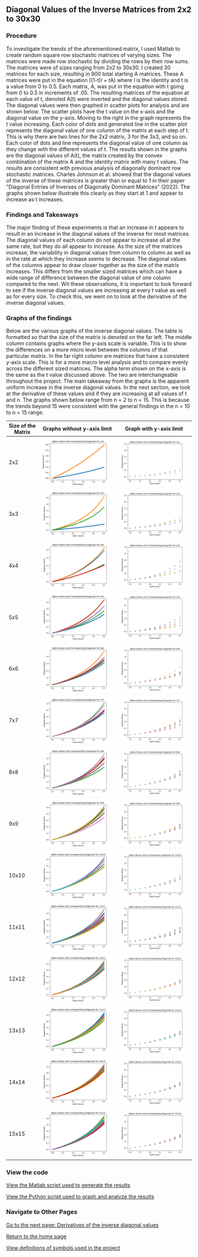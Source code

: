 ## Diagonal Values of the Inverse Matrices from 2x2 to 30x30

### Procedure
To investigate the trends of the aforementioned matrix, I used Matlab to create random square row stochastic matrices of varying sizes. The matrices were made row stochastic by dividing the rows by their row sums. The matrices were of sizes ranging from 2x2 to 30x30. I created 30 matrices for each size, resulting in 900 total starting A matrices. These A matrices were put in the equation ((1-t)*I + t*A) where I is the identity and t is a value from 0 to 0.5. Each matrix, A, was put in the equation with t going from 0 to 0.5 in increments of .05. The resulting matrices of the equation at each value of t, denoted A(t) were inverted and the diagonal values stored. The diagonal values were then graphed in scatter plots for analysis and are shown below. The scatter plots have the t value on the x-axis and the diagonal value on the y-axis. Moving to the right in the graph represents the t value increasing. Each color of dots and generated line in the scatter plot represents the diagonal value of one column of the matrix at each step of t. This is why there are two lines for the 2x2 matrix, 3 for the 3x3, and so on. Each color of dots and line represents the diagonal value of one column as they change with the different values of t. The results shown in the graphs are the diagonal values of A(t), the matrix created by the convex combination of the matrix A and the identity matrix with many t values. The results are consistent with previous analysis of diagonally dominant row stochastic matrices. Charles Johnson et al. showed that the diagonal values of the inverse of these matrices is greater than or equal to 1 in their paper "Diagonal Entries of Inverses of Diagonally Dominant Matrices" (2022). The graphs shown below illustrate this clearly as they start at 1 and appear to increase as t increases.

### Findings and Takeaways

The major finding of these experiments is that an increase in t appears to result in an increase in the diagonal values of the inverse for most matrices. The diagonal values of each column do not appear to increase all at the same rate, but they do all appear to increase. As the size of the matrices increase, the variability in diagonal values from column to column as well as in the rate at which they increase seems to decrease. The diagonal values of the columns appear to draw closer together as the size of the matrix increases. This differs from the smaller sized matrices which can have a wide range of difference between the diagonal value of one column compared to the next. Wit these observations, it is important to look forward to see if the inverse diagonal values are increasing at every t value as well as for every size. To check this, we went on to look at the derivative of the inverse diagonal values.

### Graphs of the findings

Below are the various graphs of the inverse diagonal values. The table is formatted so that the size of the matrix is denoted on the far left. The middle column contains graphs where the y-axis scale is variable. This is to show the differences on a more micro level between the columns of that particular matrix. In the far right column are matrices that have a consistent y-axis scale. This is for a more macro level analysis and to compare evenly across the different sized matrices. The alpha term shown on the x-axis is the same as the t value discussed above. The two are interchangeable throughout the project. The main takeaway from the graphs is the apparent uniform increase in the inverse diagonal values. In the next section, we look at the derivative of these values and if they are increasing at all values of t and n. The graphs shown below range from n = 2 to n = 15. This is because the trends beyond 15 were consistent with the general findings in the n = 10 to n = 15 range.

| Size of the Matrix | Graphs without y-axis limit | Graph with y-axis limit |
| ------ | --------- | ------- |
| 2x2 |![2x2 Graph](graphs/2x2_diagonal.png) | ![](graphs/n_2_count_2_inverse_diagonal_values_graph.png) | 
| 3x3 |![3x3 Graph](graphs/3x3_diagonal.png) | ![](graphs/n_3_count_3_inverse_diagonal_values_graph.png)| 
| 4x4 |![4x4 Graph](graphs/4x4_diagonal.png) | ![](graphs/n_4_count_1_inverse_diagonal_values_graph.png)| 
| 5x5 |![5x5 Graph](graphs/5x5_diagonal.png) | ![](graphs/n_5_count_3_inverse_diagonal_values_graph.png)| 
| 6x6 |![6x6 Graph](graphs/6x6_diagonal.png) | ![](graphs/n_6_count_6_inverse_diagonal_values_graph.png)| 
| 7x7 |![7x7 Graph](graphs/7x7_diagonal.png) | ![](graphs/n_7_count_4_inverse_diagonal_values_graph.png)| 
| 8x8 |![8x8 Graph](graphs/8x8_diagonal.png) | ![](graphs/n_8_count_3_inverse_diagonal_values_graph.png)| 
| 9x9 |![9x9 Graph](graphs/9x9_diagonal.png) | ![](graphs/n_9_count_6_inverse_diagonal_values_graph.png)| 
| 10x10 |![10x10 Graph](graphs/10x10_diagonal.png) | ![](graphs/n_10_count_5_inverse_diagonal_values_graph.png)| 
| 11x11 |![11x11 Graph](graphs/11x11_diagonal.png) | ![](graphs/n_11_count_3_inverse_diagonal_values_graph.png)| 
| 12x12 |![12x12 Graph](graphs/12x12_diagonal.png) | ![](graphs/n_12_count_2_inverse_diagonal_values_graph.png)| 
| 13x13 |![13x13 Graph](graphs/13x13_diagonal.png) | ![](graphs/n_13_count_2_inverse_diagonal_values_graph.png)|
| 14x14 |![14x14 Graph](graphs/14x14_diagonal.png) | ![](graphs/n_14_count_3_inverse_diagonal_values_graph.png)| 
| 15x15 |![15x15 Graph](graphs/15x15_diagonal.png) | ![](graphs/n_15_count_5_inverse_diagonal_values_graph.png)|

### View the code
[View the Matlab script used to generate the results](code_files/initial_diagonal_value_findings.m)

[View the Python script used to graph and analyze the results](code_files/displaying_inverse_diagonal_values.py)

### Navigate to Other Pages
[Go to the next page: Derivatives of the inverse diagonal values](derivitives_findings.md)

[Return to the home page](README.md)

[View definitions of symbols used in the project](definitions.md)